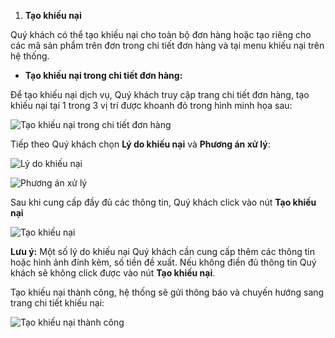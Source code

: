 1. **Tạo khiếu nại**

  Quý khách có thể tạo khiếu nại cho toàn bộ đơn hàng hoặc tạo riêng cho các mã sản phẩm trên đơn trong chi tiết đơn hàng và tại menu khiếu nại trên hệ thống.
  
  - **Tạo khiếu nại trong chi tiết đơn hàng:**

 Để tạo khiếu nại dịch vụ, Quý khách truy cập trang chi tiết đơn hàng, tạo khiếu nại tại 1 trong 3 vị trí được khoanh đỏ trong hình minh họa sau:
 
![Tạo khiếu nại trong chi tiết đơn hàng](https://user-images.githubusercontent.com/73226975/103335483-9ed9cd80-4aa7-11eb-9ad7-6c5ca6c26526.png)

Tiếp theo Quý khách chọn **Lý do khiếu nại** và **Phương án xử lý**:

![Lý do khiếu nại](https://user-images.githubusercontent.com/73226975/103335806-cbdab000-4aa8-11eb-981e-e112c2d07457.png)

![Phương án xử lý](https://user-images.githubusercontent.com/73226975/103335826-dc8b2600-4aa8-11eb-96e7-cee42727f614.png)

Sau khi cung cấp đầy đủ các thông tin, Quý khách click vào nút **Tạo khiếu nại**

![Tạo khiếu nại](https://user-images.githubusercontent.com/73226975/103392322-c97f6100-4b4f-11eb-83b9-17bfa3b97c26.png)

**Lưu ý:**
Một số lý do khiếu nại Quý khách cần cung cấp thêm các thông tin hoặc hình ảnh đính kèm, số tiền đề xuất. Nếu không điền đủ thông tin Quý khách sẽ không click được vào nút **Tạo khiếu nại**. 

Tạo khiếu nại thành công, hệ thống sẽ gửi thông báo và chuyến hướng sang trang chi tiết khiếu nại:

![Tạo khiếu nại thành công](https://user-images.githubusercontent.com/73226975/103392324-cb492480-4b4f-11eb-9d86-e0ef0e629396.png)





